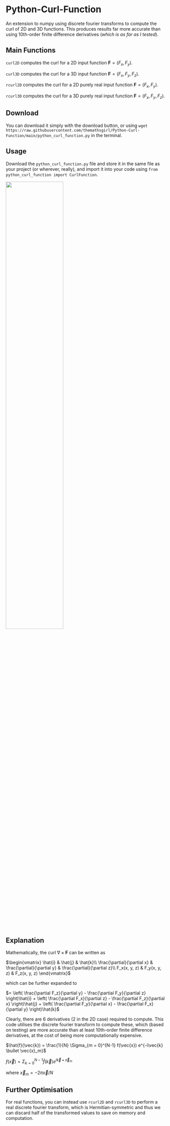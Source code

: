 # Python-Curl-Function
An extension to numpy using discrete fourier transforms to compute the curl of 2D and 3D functions. This produces results far more accurate than using 10th-order finite difference derivatives (*which is as far as I tested*).

## Main Functions
```curl2D``` computes the curl for a 2D input function $\boldsymbol{F} = (F_x, F_y)$.

```curl3D``` computes the curl for a 3D input function $\boldsymbol{F} = (F_x, F_y, F_z)$.

```rcurl2D``` computes the curl for a 2D purely real input function $\boldsymbol{F} = (F_x, F_y)$.

```rcurl3D``` computes the curl for a 3D purely real input function $\boldsymbol{F} = (F_x, F_y, F_z)$.

## Download
You can download it simply with the download button, or using ```wget https://raw.githubusercontent.com/themathsgirl/Python-Curl-Function/main/python_curl_function.py``` in the terminal.

## Usage
Download the ```python_curl_function.py``` file and store it in the same file as your project (or wherever, really), and import it into your code using ```from python_curl_function import CurlFunction```.

<img src='./ExampleUsage.png' width=60%>

## Explanation
Mathematically, the curl $\nabla \times \boldsymbol{F}$ can be written as

$`\begin{vmatrix}
     \hat{i} & \hat{j} & \hat{k}\\ 
     \frac{\partial}{\partial x} & \frac{\partial}{\partial y} & \frac{\partial}{\partial z}\\
     F_x(x, y, z) & F_y(x, y, z) & F_z(x, y, z)
\end{vmatrix}`$

which can be further expanded to

$= \left( \frac{\partial F_z}{\partial y} - \frac{\partial F_y}{\partial z} \right)\hat{i} + \left( \frac{\partial F_x}{\partial z} - \frac{\partial F_z}{\partial x} \right)\hat{j} + \left( \frac{\partial F_y}{\partial x} - \frac{\partial F_x}{\partial y} \right)\hat{k}$

Clearly, there are 6 derivatives (2 in the 2D case) required to compute. This code utilises the discrete fourier transform to compute these, which (based on testing) are more accurate than at least 10th-order finite difference derivatives, at the cost of being more computationally expensive.

$\hat{f}(\vec{k}) = \frac{1}{N} \Sigma_{m = 0}^{N-1} f(\vec{x}) e^{-i\vec{k} \bullet \vec{x}_m}$

$f(\vec{x}) = \Sigma_{k = 0}^{N-1} \hat{f}(\vec{k}) e^{i\vec{k} \bullet \vec{x}_m}$

where $\vec{x}_m = -2 \pi \vec{x}/N$

## Further Optimisation
For real functions, you can instead use ```rcurl2D``` and ```rcurl3D``` to perform a real discrete fourier transform, which is Hermitian-symmetric and thus we can discard half of the transformed values to save on memory and computation.
